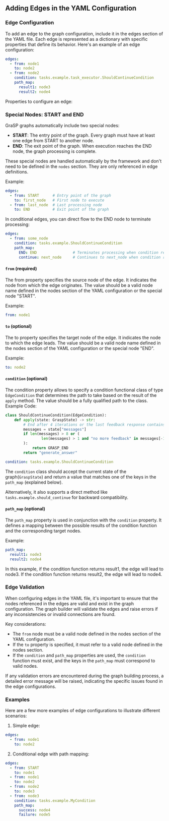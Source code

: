 ## Adding Edges in the YAML Configuration

### Edge Configuration
To add an edge to the graph configuration, include it in the edges section of the YAML file. Each edge is represented as a dictionary with specific properties that define its behavior.
Here's an example of an edge configuration:
```yaml 
edges:
  - from: node1
    to: node2
  - from: node2
    condition: tasks.example.task_executor.ShouldContinueCondition
    path_map:
      result1: node3
      result2: node4
```

Properties  to configure an edge:

### Special Nodes: START and END

GraSP graphs automatically include two special nodes:

- **START**: The entry point of the graph. Every graph must have at least one edge from START to another node.
- **END**: The exit point of the graph. When execution reaches the END node, the graph processing is complete.

These special nodes are handled automatically by the framework and don't need to be defined in the `nodes` section. They are only referenced in edge definitions.

Example:
```yaml
edges:
  - from: START      # Entry point of the graph
    to: first_node   # First node to execute
  - from: last_node  # Last processing node
    to: END          # Exit point of the graph
```

In conditional edges, you can direct flow to the END node to terminate processing:
```yaml
edges:
  - from: some_node
    condition: tasks.example.ShouldContinueCondition
    path_map:
      END: END                # Terminates processing when condition returns "END"
      continue: next_node     # Continues to next_node when condition returns "continue"
```

#### `from` (required)

The from property specifies the source node of the edge. It indicates the node from which the edge originates. The value should be a valid node name defined in the nodes section of the YAML configuration or the special node "START".

Example:
```yaml
from: node1
```

#### `to` (optional)

The to property specifies the target node of the edge. It indicates the node to which the edge leads. The value should be a valid node name defined in the nodes section of the YAML configuration or the special node "END".

Example:
```yaml
to: node2
```

#### `condition` (optional)

The condition property allows to specify a condition functional class of type `EdgeCondition` that determines the path to take based on the result of the `apply` method. 
The value should be a fully qualified path to the class.
Example Code:
```python
class ShouldContinueCondition(EdgeCondition):
    def apply(state: GraspState) -> str:
        # End after 4 iterations or the last feedback response contains "NO MORE FEEDBACK"
        messages = state["messages"]
        if len(messages) > 8 or (
                len(messages) > 1 and "no more feedback" in messages[-1].content.lower()
        ):
            return GRASP_END
        return "generate_answer"
```
```yaml
condition: tasks.example.ShouldContinueCondition
```
The `condition` class should accept the current state of the graph(`GraspState`) and return a value that matches one of the keys in the `path_map` (explained below).

Alternatively, it also supports a direct method like `tasks.example.should_continue` for backward compatibility.
#### `path_map` (optional)

The `path_map` property is used in conjunction with the `condition` property. It defines a mapping between the possible results of the condition function and the corresponding target nodes.

Example:
```yaml
path_map:
  result1: node3
  result2: node4
```
In this example, if the condition function returns result1, the edge will lead to node3. If the condition function returns result2, the edge will lead to node4.

### Edge Validation
When configuring edges in the YAML file, it's important to ensure that the nodes referenced in the edges are valid and exist in the graph configuration. The graph builder will validate the edges and raise errors if any inconsistencies or invalid connections are found.

Key considerations:

- The `from` node must be a valid node defined in the nodes section of the YAML configuration.
- If the `to` property is specified, it must refer to a valid node defined in the nodes section.
- If the `condition` and `path_map` properties are used, the `condition` function must exist, and the keys in the `path_map` must correspond to valid nodes.

If any validation errors are encountered during the graph building process, a detailed error message will be raised, indicating the specific issues found in the edge configurations.

### Examples
Here are a few more examples of edge configurations to illustrate different scenarios:

1. Simple edge:
```yaml
edges:
  - from: node1
    to: node2
```
2. Conditional edge with path mapping:
```yaml
edges:
  - from: START
    to: node1
  - from: node1
    to: node2
  - from: node2
    to: node3
  - from: node3
    condition: tasks.example.MyCondition
    path_map:
      success: node4
      failure: node5
```
